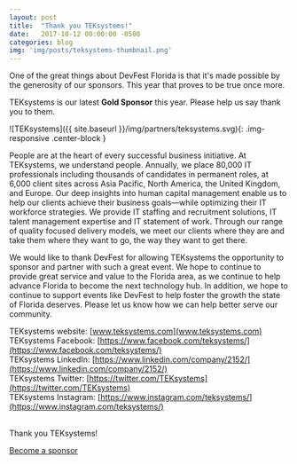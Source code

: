 ```yaml
---
layout: post
title:  "Thank you TEKsystems!"
date:   2017-10-12 00:00:00 -0500
categories: blog
img: 'img/posts/teksystems-thumbnail.png'
---
```


One of the great things about DevFest Florida is that it's made possible by the generosity of our sponsors. This year that proves to be true once more.

TEKsystems is our latest **Gold Sponsor** this year. Please help us say thank you to them.

![TEKsystems]({{ site.baseurl }}/img/partners/teksystems.svg){: .img-responsive .center-block }

People are at the heart of every successful business initiative. At TEKsystems, we understand people. Annually, we place 80,000 IT professionals including thousands of candidates in permanent roles, at 6,000 client sites across Asia Pacific, North America, the United Kingdom, and Europe. Our deep insights into human capital management enable us to help our clients achieve their business goals—while optimizing their IT workforce strategies. We provide IT staffing and recruitment solutions, IT talent management expertise and IT statement of work. Through our range of quality focused delivery models, we meet our clients where they are and take them where they want to go, the way they want to get there.

We would like to thank DevFest for allowing TEKsystems the opportunity to sponsor and partner with such a great event. We hope to continue to provide great service and value to the Florida area, as we continue to help advance Florida to become the next technology hub.  In addition, we hope to continue to support events like DevFest to help foster the growth the state of Florida deserves. Please let us know how we can help better serve our community.

TEKsystems website: [www.teksystems.com](www.teksystems.com)<br>
TEKsystems Facebook: [https://www.facebook.com/teksystems/](https://www.facebook.com/teksystems/)<br>
TEKsystems LinkedIn: [https://www.linkedin.com/company/2152/](https://www.linkedin.com/company/2152/)<br>
TEKsystems Twitter: [https://twitter.com/TEKsystems](https://twitter.com/TEKsystems)<br>
TEKsystems Instagram: [https://www.instagram.com/teksystems/](https://www.instagram.com/teksystems/)<br>

<br>
Thank you TEKsystems!

<a class="big-button white mdl-button mdl-js-ripple-effect" href="/sponsors">Become a sponsor</a>

